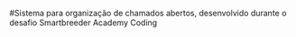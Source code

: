 #Sistema para organização de chamados abertos, desenvolvido durante o desafio Smartbreeder Academy Coding 
